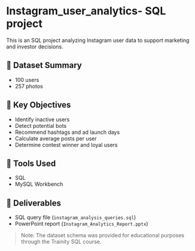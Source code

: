 # Instagram_user_analytics- SQL project 

This is an SQL project analyzing Instagram user data to support marketing and investor decisions.

## 🔹 Dataset Summary
- 100 users
- 257 photos

## 🔹 Key Objectives
- Identify inactive users
- Detect potential bots
- Recommend hashtags and ad launch days
- Calculate average posts per user
- Determine contest winner and loyal users

## 🔹 Tools Used
- SQL
- MySQL Workbench

## 🔹 Deliverables
- SQL query file (`instagram_analysis_queries.sql`)
- PowerPoint report (`Instagram_Analytics_Report.pptx`)

> Note: The dataset schema was provided for educational purposes through the Trainity SQL course.
